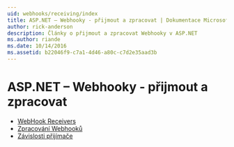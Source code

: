 ```yaml
---
uid: webhooks/receiving/index
title: ASP.NET – Webhooky - přijmout a zpracovat | Dokumentace Microsoftu
author: rick-anderson
description: Články o přijmout a zpracovat Webhooky v ASP.NET
ms.author: riande
ms.date: 10/14/2016
ms.assetid: b22046f9-c7a1-4d46-a80c-c7d2e35aad3b
---
```

# <a name="aspnet-webhooks---receiving-and-processing"></a>ASP.NET – Webhooky - přijmout a zpracovat

* [WebHook Receivers](receivers.md)
* [Zpracování Webhooků](handlers.md)
* [Závislosti přijímače](dependencies.md)
